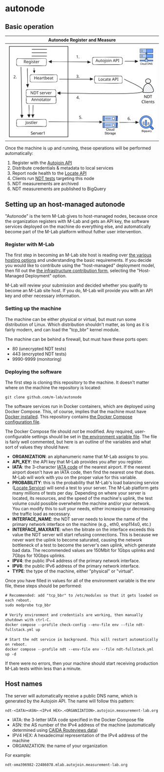 # autonode

## Basic operation

| Autonode Register and Measure |
| ----------------------------- |
| ![register-and-measure](static/autonode-register-and-measure.svg) |

Once the machine is up and running, these operations will be performed automatically:

1. Register with the [Autojoin API](https://github.com/m-lab/autojoin)
2. Distribute credentials & metadata to local services
3. Report node health to the [Locate API](https://github.com/m-lab/locate)
4. Clients run [NDT tests](https://github.com/m-lab/ndt-server) targeting this node
5. NDT measurements are archived
6. NDT measurements are published to BigQuery

## Setting up an host-managed autonode

"Autonode" is the term M-Lab gives to host-managed nodes, because once the
organization registers with M-Lab and gets an API key, the software services
deployed on the machine do everything else, and automatically become part of the
M-Lab platform without futher user intervention.

### Register with M-Lab

The first step in becoming an M-Lab site host is reading over [the various
hosting
options](https://www.measurementlab.net/contribute/#host-or-sponsor-an-m-lab-measurement-site)
and understanding the basic requirements. If you decide you would like to
contribute using the "host-managed" deployment model, then fill out the [the
infrastructure contribution
form](https://docs.google.com/forms/d/e/1FAIpQLSe1wXKfQ0VIt_hZFatCwCaoOeeDpRv3JZDM_eAmIaksMuwB4g/viewform),
selecting the "Host-Managed Deployment" option.

M-Lab will review your submission and decided whether you qualify to become an
M-Lab site host. If you do, M-Lab will provide you with an API key and other
necessary information.

### Setting up the machine

The machine can be either physical or virtual, but must run some distribution of
Linux. Which distribution shouldn't matter, as long as it is fairly modern, and
can load the "tcp_bbr" kernel module.

The machine can be behind a firewall, but must have these ports open:

* 80 (unecrypted NDT tests)
* 443 (encrypted NDT tests)
* 9990-9999 (monitoring)

### Deploying the software

The first step is cloning this repository to the machine. It doesn't matter
where on the machine the repository is located:

```shell
git clone github.com/m-lab/autonode
```

The software services run in Docker containers, which are deployed using Docker
Compose. This, of course, implies that the machine must have [Docker
installed](https://docs.docker.com/engine/install/). This repository contains
[the Docker Compose configuration
file](https://github.com/m-lab/autonode/blob/main/examples/ndt-fullstack.yml).

The Docker Compose file should *not* be modified. Any required, user-configurable
settings should be set in [the environment variable
file](https://github.com/m-lab/autonode/blob/main/examples/env). The file is
fairly well commented, but here is an outline of the variables and what sort of
values they should have:

* **ORGANIZATION**: an alphanumeric name that M-Lab assigns to you.
* **API_KEY**: the API key that M-Lab provides you after you register.
* **IATA**: the 3-character [IATA
  code](https://www.iata.org/en/publications/directories/code-search/) of the
  nearest airport. If the nearest airport doesn't have an IATA code, then find
  the nearest one that does. M-Lab will work with you on the proper value for
  this variable.
* **PROBABILITY**: this is the probability that M-Lab's load balancing service
  ([Locate Service](https://github.com/m-lab/locate)) will send a test to your
  server. The M-Lab platform gets many millions of tests per day. Depending on
  where your server is located, its resources, and the speed of the machine's
  uplink, the test volume could possible overwhelm the machine and/or your
  network. You can modify this to suit your needs, either increasing or
  decreasing the traffic load as necessary.
* **INTERFACE_NAME**: the NDT server needs to know the name of the primary network
  interface on the machine (e.g., eth0, enp114s0, etc.)
* **INTERFACE_MAXRATE**: when the bitrate on the interface exceeds this value the
  NDT server will start refusing connections. This is because we never want the
  uplink to become saturated, causing the network bottleneck of a test to become
  the server's own uplink, which generate bad data. The recommended values are
  150Mbit for 1Gbps uplinks and 7Gbps for 10Gbps uplinks.
* **IPV4**: the public IPv4 address of the primary network interface.
* **IPV6**: the public IPv6 address of the primary network interface.
* **TYPE**: the type of the machine, either "physical" or "virtual".

Once you have filled in values for all of the environment variable is the env
file, these steps should be performed:

```shell
# Recommended: add "tcp_bbr" to /etc/modules so that it gets loaded on each reboot.
sudo modprobe tcp_bbr

# Verify environment and credentials are working, then manually shutdown with ctrl-C.
docker compose --profile check-config --env-file env --file ndt-fullstack.yml up

# Start the ndt service in background. This will restart automatically on reboot.
docker compose --profile ndt --env-file env --file ndt-fullstack.yml up -d
```

If there were no errors, then your machine should start receiving production
M-Lab tests within less than a minute.

## Host names

The server will automatically receive a public DNS name, which is generated by
the Autojoin API. The name will follow this pattern:

```
ndt-<IATA><ASN>-<IPv4 HEX>.<ORGANIZATION>.autojoin.measurement-lab.org
```

* IATA: the 3-letter IATA code specified in the Docker Compose file
* ASN: the AS number of the IPv4 address of the machine (automatically
  determined using [CAIDA Routeviews
  data](https://www.caida.org/catalog/datasets/routeviews-prefix2as/))
* IPV4 HEX: A hexadecimal representation of the IPv4 address of the machine
* ORGANIZATION: the name of your organization

For example:

```
ndt-oma396982-22486078.mlab.autojoin.measurement-lab.org
```
